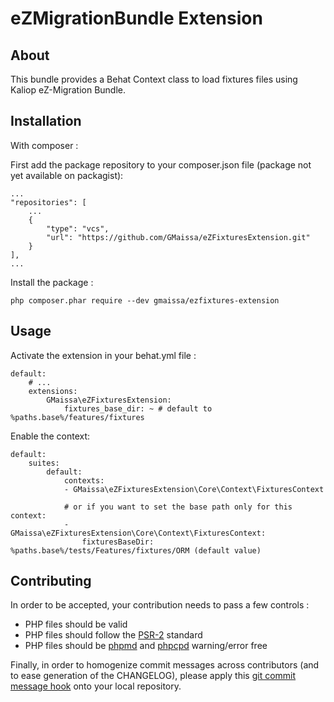 # eZMigrationBundle Extension

## About

This bundle provides a Behat Context class to load fixtures files using Kaliop eZ-Migration Bundle.

## Installation

With composer :

First add the package repository to your composer.json file (package not yet available on packagist):

    ...
    "repositories": [
        ...
        {
            "type": "vcs",
            "url": "https://github.com/GMaissa/eZFixturesExtension.git"
        }
    ],
    ...

Install the package :

    php composer.phar require --dev gmaissa/ezfixtures-extension

## Usage

Activate the extension in your behat.yml file :

    default:
        # ...
        extensions:
            GMaissa\eZFixturesExtension:
                fixtures_base_dir: ~ # default to %paths.base%/features/fixtures

Enable the context:

    default:
        suites:
            default:
                contexts:
                - GMaissa\eZFixturesExtension\Core\Context\FixturesContext

                # or if you want to set the base path only for this context:
                - GMaissa\eZFixturesExtension\Core\Context\FixturesContext:
                    fixturesBaseDir: %paths.base%/tests/Features/fixtures/ORM (default value)

## Contributing

In order to be accepted, your contribution needs to pass a few controls : 

* PHP files should be valid
* PHP files should follow the [PSR-2](http://www.php-fig.org/psr/psr-2/) standard
* PHP files should be [phpmd](https://phpmd.org) and [phpcpd](https://github.com/sebastianbergmann/phpcpd) warning/error free

Finally, in order to homogenize commit messages across contributors (and to ease generation of the CHANGELOG), please apply this [git commit message hook](https://gist.github.com/GMaissa/f008b2ffca417c09c7b8) onto your local repository. 
